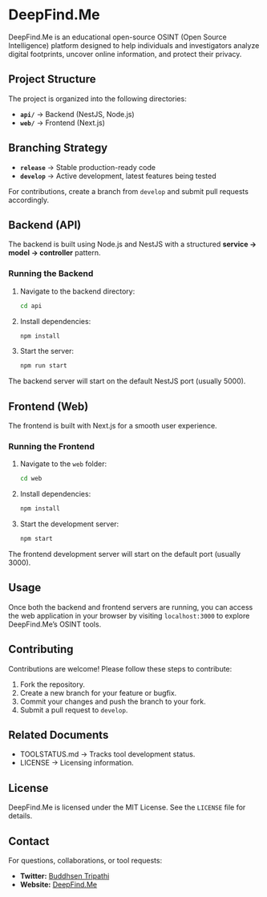 # DeepFind.Me  

DeepFind.Me is an educational open-source OSINT (Open Source Intelligence) platform designed to help individuals and investigators analyze digital footprints, uncover online information, and protect their privacy.  

## **Project Structure**  

The project is organized into the following directories:  

- **`api/`** → Backend (NestJS, Node.js)  
- **`web/`** → Frontend (Next.js)  

## **Branching Strategy**  

- **`release`** → Stable production-ready code  
- **`develop`** → Active development, latest features being tested  

For contributions, create a branch from `develop` and submit pull requests accordingly.  

## **Backend (API)**  

The backend is built using Node.js and NestJS with a structured **service → model → controller** pattern.  

### **Running the Backend**  

1. Navigate to the backend directory:  
   ```bash
   cd api
   ```

2. Install dependencies:
   ```bash
   npm install
   ```

3. Start the server:
   ```bash
   npm run start
   ```

The backend server will start on the default NestJS port (usually 5000).

## Frontend (Web)

The frontend is built with Next.js for a smooth user experience.

### Running the Frontend

1. Navigate to the ```web``` folder:
   ```bash
   cd web
   ```

2. Install dependencies:
   ```bash
   npm install
   ```

3. Start the development server:
   ```bash
   npm start
   ```

The frontend development server will start on the default port (usually 3000).

## Usage

Once both the backend and frontend servers are running, you can access the web application in your browser by visiting ```localhost:3000``` to explore DeepFind.Me’s OSINT tools.

## Contributing

Contributions are welcome! Please follow these steps to contribute:

1. Fork the repository.
2. Create a new branch for your feature or bugfix.
3. Commit your changes and push the branch to your fork.
4. Submit a pull request to ```develop```.

## Related Documents

- TOOLSTATUS.md → Tracks tool development status.
- LICENSE → Licensing information.

## License
DeepFind.Me is licensed under the MIT License.  See the ```LICENSE``` file for details.

## **Contact**  

For questions, collaborations, or tool requests:  

- **Twitter:** [Buddhsen Tripathi](https://x.com/intent/follow?screen_name=_TripathiJi)  
- **Website:** [DeepFind.Me](https://deepfind.me)  
